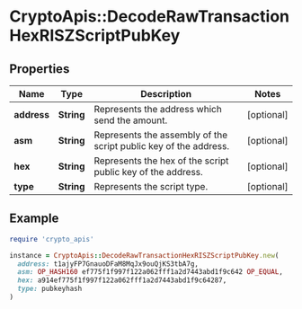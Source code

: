 # CryptoApis::DecodeRawTransactionHexRISZScriptPubKey

## Properties

| Name | Type | Description | Notes |
| ---- | ---- | ----------- | ----- |
| **address** | **String** | Represents the address which send the amount. | [optional] |
| **asm** | **String** | Represents the assembly of the script public key of the address. | [optional] |
| **hex** | **String** | Represents the hex of the script public key of the address. | [optional] |
| **type** | **String** | Represents the script type. | [optional] |

## Example

```ruby
require 'crypto_apis'

instance = CryptoApis::DecodeRawTransactionHexRISZScriptPubKey.new(
  address: t1ajyFP7GnauoDFaM8MqJx9ouQjKS3tbA7g,
  asm: OP_HASH160 ef775f1f997f122a062fff1a2d7443abd1f9c642 OP_EQUAL,
  hex: a914ef775f1f997f122a062fff1a2d7443abd1f9c64287,
  type: pubkeyhash
)
```

